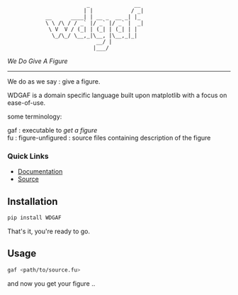 ```text
                         _              __ 
                        | |            / _|
            __      ____| | __ _  __ _| |_ 
            \ \ /\ / / _` |/ _` |/ _` |  _|
             \ V  V / (_| | (_| | (_| | |  
              \_/\_/ \__,_|\__, |\__,_|_|  
                            __/ |          
                           |___/           
```

*We Do Give A Figure*

---

We do as we say : give a figure.  

WDGAF is a domain specific language built upon matplotlib with a focus on ease-of-use.

some terminology:

gaf : executable to *get a figure*  
fu  : figure-unfigured : source files containing description of the figure

### Quick Links

 - [Documentation](https://we-do-give-a-figure.readthedocs.io/)
 - [Source](https://github.com/rajp152k/Compilers-II)

## Installation

```bash
pip install WDGAF
```

That's it, you're ready to go.

## Usage

```bash
gaf <path/to/source.fu>
```

and now you get your figure ..

